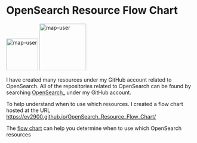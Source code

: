 # OpenSearch Resource Flow Chart

 <img width="85" alt="map-user" src="https://img.shields.io/badge/views-586-green"> <img width="125" alt="map-user" src="https://img.shields.io/badge/unique visits-223-green">

I have created many resources under my GitHub account related to OpenSearch. All of the repositories related to OpenSearch can be found by searching [OpenSearch_](https://github.com/ev2900?tab=repositories&q=OpenSearch_&type=&language=&sort=) under my GitHub account.

To help understand when to use which resources. I created a flow chart hosted at the URL https://ev2900.github.io/OpenSearch_Resource_Flow_Chart/

The [flow chart](https://ev2900.github.io/OpenSearch_Resource_Flow_Chart/) can help you determine when to use which OpenSearch resources
